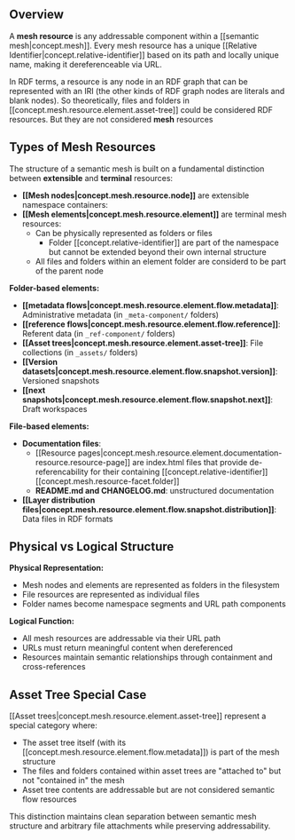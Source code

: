 
## Overview

A **mesh resource** is any addressable component within a [[semantic mesh|concept.mesh]]. Every mesh resource has a unique [[Relative Identifier|concept.relative-identifier]] based on its path and locally unique name, making it dereferenceable via URL.

In RDF terms, a resource is any node in an RDF graph that can be represented with an IRI (the other kinds of RDF graph nodes are literals and blank nodes). So theoretically, files and folders in [[concept.mesh.resource.element.asset-tree]] could be considered RDF resources. But they are not considered **mesh** resources

## Types of Mesh Resources

The structure of a semantic mesh is built on a fundamental distinction between **extensible** and **terminal** resources:

- **[[Mesh nodes|concept.mesh.resource.node]]** are extensible namespace containers:
- **[[Mesh elements|concept.mesh.resource.element]]** are terminal mesh resources:
  - Can be physically represented as folders or files
    - Folder [[concept.relative-identifier]] are part of the namespace but cannot be extended beyond their own internal structure
  - All files and folders within an element folder are considerd to be part of the parent node

**Folder-based elements:**


- **[[metadata flows|concept.mesh.resource.element.flow.metadata]]**: Administrative metadata (in `_meta-component/` folders)
- **[[reference flows|concept.mesh.resource.element.flow.reference]]**: Referent data (in `_ref-component/` folders)
- **[[Asset trees|concept.mesh.resource.element.asset-tree]]**: File collections (in `_assets/` folders)
- **[[Version datasets|concept.mesh.resource.element.flow.snapshot.version]]**: Versioned snapshots
- **[[next snapshots|concept.mesh.resource.element.flow.snapshot.next]]**: Draft workspaces

**File-based elements:**
- **Documentation files**: 
  - [[Resource pages|concept.mesh.resource.element.documentation-resource.resource-page]] are index.html files that provide de-referencability for their containing [[concept.relative-identifier]] [[concept.mesh.resource-facet.folder]]
  - **README.md and CHANGELOG.md**: unstructured documentation
- **[[Layer distribution files|concept.mesh.resource.element.flow.snapshot.distribution]]**: Data files in RDF formats

## Physical vs Logical Structure

**Physical Representation:**
- Mesh nodes and elements are represented as folders in the filesystem
- File resources are represented as individual files
- Folder names become namespace segments and URL path components

**Logical Function:**
- All mesh resources are addressable via their URL path
- URLs must return meaningful content when dereferenced
- Resources maintain semantic relationships through containment and cross-references

## Asset Tree Special Case

[[Asset trees|concept.mesh.resource.element.asset-tree]] represent a special category where:
- The asset tree itself (with its [[concept.mesh.resource.element.flow.metadata]]) is part of the mesh structure
- The files and folders contained within asset trees are "attached to" but not "contained in" the mesh
- Asset tree contents are addressable but are not considered semantic flow resources

This distinction maintains clean separation between semantic mesh structure and arbitrary file attachments while preserving addressability.
